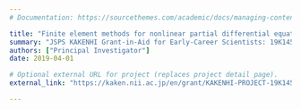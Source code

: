```yaml
---
# Documentation: https://sourcethemes.com/academic/docs/managing-content/

title: "Finite element methods for nonlinear partial differential equations on curved domains"
summary: "JSPS KAKENHI Grant-in-Aid for Early-Career Scientists: 19K14590"
authors: ["Principal Investigator"]
date: 2019-04-01

# Optional external URL for project (replaces project detail page).
external_link: "https://kaken.nii.ac.jp/en/grant/KAKENHI-PROJECT-19K14590/"

---
```

